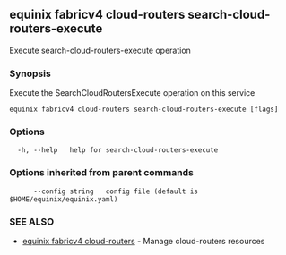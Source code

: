 ## equinix fabricv4 cloud-routers search-cloud-routers-execute

Execute search-cloud-routers-execute operation

### Synopsis

Execute the SearchCloudRoutersExecute operation on this service

```
equinix fabricv4 cloud-routers search-cloud-routers-execute [flags]
```

### Options

```
  -h, --help   help for search-cloud-routers-execute
```

### Options inherited from parent commands

```
      --config string   config file (default is $HOME/equinix/equinix.yaml)
```

### SEE ALSO

* [equinix fabricv4 cloud-routers](equinix_fabricv4_cloud-routers.md)	 - Manage cloud-routers resources

